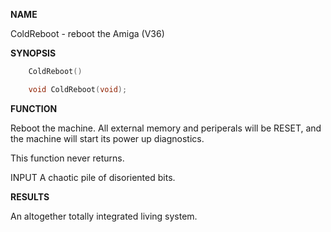 
**NAME**

ColdReboot - reboot the Amiga (V36)

**SYNOPSIS**

```c
    ColdReboot()

    void ColdReboot(void);

```
**FUNCTION**

Reboot the machine.  All external memory and periperals will be
RESET, and the machine will start its power up diagnostics.

This function never returns.

INPUT
A chaotic pile of disoriented bits.

**RESULTS**

An altogether totally integrated living system.
